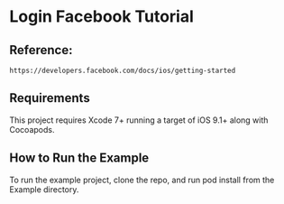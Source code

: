 # Login Facebook Tutorial


## Reference: 

`https://developers.facebook.com/docs/ios/getting-started`

## Requirements

This project requires Xcode 7+ running a target of iOS 9.1+ along with Cocoapods.

## How to Run the Example

To run the example project, clone the repo, and run pod install from the Example directory.



